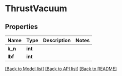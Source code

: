# ThrustVacuum

## Properties
Name | Type | Description | Notes
------------ | ------------- | ------------- | -------------
**k_n** | **int** |  | 
**lbf** | **int** |  | 

[[Back to Model list]](../README.md#documentation-for-models) [[Back to API list]](../README.md#documentation-for-api-endpoints) [[Back to README]](../README.md)


